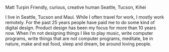 Matt Turpin
Friendly, curious, creative human
Seattle, Tucson, Kihei

I live in Seattle, Tucson and Maui. While I often travel for work, I mostly work remotely. For the past 25 years people have paid me to do some kind of digital design. Product design has been my focus for more than 10 years now. When I’m not designing things I like to play music, write computer programs, write things that are not computer programs, meditate, be in nature, make and eat food, sleep and dream, be around loving people. 






